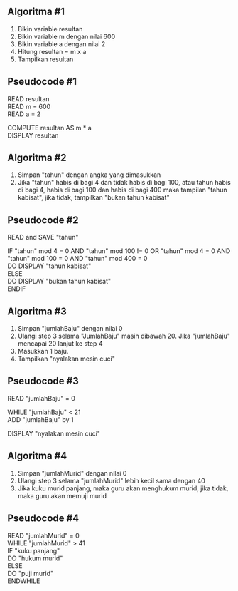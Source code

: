 Algoritma #1
------------
1. Bikin variable resultan
2. Bikin variable m dengan nilai 600
3. Bikin variable a dengan nilai 2
4. Hitung resultan = m x a
5. Tampilkan resultan

Pseudocode #1
-------------
READ resultan  
READ m = 600  
READ a = 2  

COMPUTE resultan AS m * a  
DISPLAY resultan  


Algoritma #2
------------
1. Simpan "tahun" dengan angka yang dimasukkan
2. Jika "tahun" habis di bagi 4 dan tidak habis di bagi 100, atau tahun habis di bagi 4, habis di bagi 100 dan habis di bagi 400 maka tampilan "tahun kabisat", jika tidak, tampilkan "bukan tahun kabisat"

Pseudocode #2
-------------
READ and SAVE "tahun"  

IF "tahun" mod 4 = 0 AND "tahun" mod 100 != 0 OR "tahun" mod 4 = 0 AND "tahun" mod 100 = 0 AND "tahun" mod 400 = 0  
  DO DISPLAY  "tahun kabisat"  
ELSE  
  DO DISPLAY "bukan tahun kabisat"  
ENDIF  


Algoritma #3
------------
1. Simpan "jumlahBaju" dengan nilai 0
2. Ulangi step 3 selama "JumlahBaju" masih dibawah 20. Jika "jumlahBaju" mencapai 20 lanjut ke step 4
3. Masukkan 1 baju.
4. Tampilkan "nyalakan mesin cuci"
 
Pseudocode #3
-------------
READ "jumlahBaju" = 0  

WHILE "jumlahBaju" < 21  
  ADD "jumlahBaju" by 1  

DISPLAY "nyalakan mesin cuci"  


Algoritma #4
------------
1. Simpan "jumlahMurid" dengan nilai 0
2. Ulangi step 3 selama "jumlahMurid" lebih kecil sama dengan 40
3. Jika kuku murid panjang, maka guru akan menghukum murid, jika tidak, maka guru akan memuji murid

Pseudocode #4
-------------
READ "jumlahMurid" = 0  
WHILE "jumlahMurid" > 41  
  IF "kuku panjang"  
    DO "hukum murid"  
  ELSE  
    DO "puji murid"  
ENDWHILE  